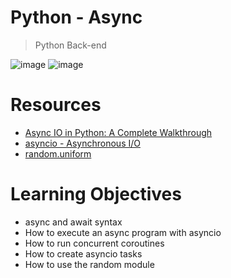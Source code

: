 # Python - Async

> Python
> Back-end

 ![image](https://github.com/RichardMiruka/alx-backend-python/assets/105627752/721e942f-1121-46b3-92ab-b529028ef689)
 ![image](https://github.com/RichardMiruka/alx-backend-python/assets/105627752/7f141479-fde1-4129-aae1-857f45ddb496)

# Resources 
* [Async IO in Python: A Complete Walkthrough](https://intranet.alxswe.com/rltoken/zYkXScziW1D5rNdNEvObjQ)
* [asyncio - Asynchronous I/O](https://intranet.alxswe.com/rltoken/aZUO4GiWHbPIrVBIwptFAw)
* [random.uniform](https://intranet.alxswe.com/rltoken/72mVf1s8rx2ih_U2WjBmaA)

# Learning Objectives
* async and await syntax
* How to execute an async program with asyncio
* How to run concurrent coroutines
* How to create asyncio tasks
* How to use the random module
